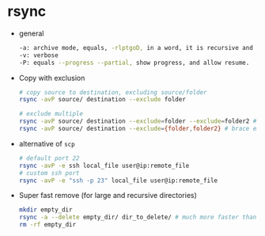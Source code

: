 # rsync

* general

  ```bash
  -a: archive mode, equals, -rlptgoD, in a word, it is recursive and preserve almost everything from source to target.
  -v: verbose
  -P: equals --progress --partial, show progress, and allow resume.
  ```

  

  

* Copy with exclusion

  ```bash
  # copy source to destination, excluding source/folder
  rsync -avP source/ destination --exclude folder
  
  # exclude multiple
  rsync -avP source/ destination --exclude=folder --exclude=folder2 # must add =
  rsync -avP source/ destination --exclude={folder,folder2} # brace expansion, no space after the comma !!!
  ```


* alternative of `scp`

  ```bash
  # default port 22
  rsync -avP -e ssh local_file user@ip:remote_file
  # custom ssh port
  rsync -avP -e "ssh -p 23" local_file user@ip:remote_file
  ```

  


* Super fast remove (for large and recursive directories)

  ```bash
  mkdir empty_dir
  rsync -a --delete empty_dir/ dir_to_delete/ # much more faster than rm -rf
  rm -rf empty_dir
  ```

  